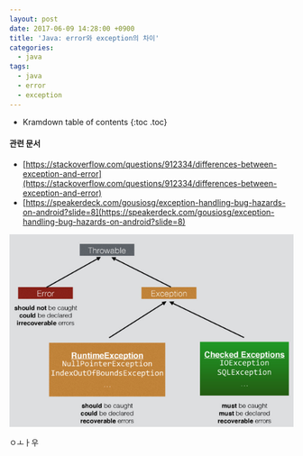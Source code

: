 ```yaml
---
layout: post
date: 2017-06-09 14:28:00 +0900
title: 'Java: error와 exception의 차이'
categories:
  - java
tags:
  - java
  - error
  - exception
---
```


* Kramdown table of contents
{:toc .toc}

#### 관련 문서

- [https://stackoverflow.com/questions/912334/differences-between-exception-and-error](https://stackoverflow.com/questions/912334/differences-between-exception-and-error)
- [https://speakerdeck.com/gousiosg/exception-handling-bug-hazards-on-android?slide=8](https://speakerdeck.com/gousiosg/exception-handling-bug-hazards-on-android?slide=8)

![](/images/error-differ-exception-1.png)

ㅇㅗㅏ우
